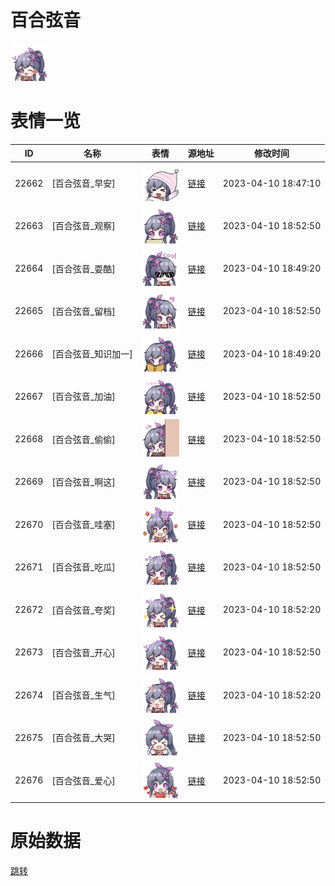 # 百合弦音

<img src="./cover.png" height="60" alt="cover" />

# 表情一览

|ID|名称|表情|源地址|修改时间|
|----|----|----|----|----|
|22662|[百合弦音_早安]|<img src="./pic/022662_%5B百合弦音_早安%5D.png" height="60" alt="早安"/>|[链接](https://i0.hdslb.com/bfs/garb/b705cbc0b07b8b4ff22692443eb209ed1938a493.png)|2023-04-10 18:47:10|
|22663|[百合弦音_观察]|<img src="./pic/022663_%5B百合弦音_观察%5D.png" height="60" alt="观察"/>|[链接](https://i0.hdslb.com/bfs/garb/fbb0e852f004dfa5ef55d6014f7ff86548d60f0e.png)|2023-04-10 18:52:50|
|22664|[百合弦音_耍酷]|<img src="./pic/022664_%5B百合弦音_耍酷%5D.png" height="60" alt="耍酷"/>|[链接](https://i0.hdslb.com/bfs/garb/7c8f0538238a9f69fd99f729c9ddb6832f78bdb3.png)|2023-04-10 18:49:20|
|22665|[百合弦音_留档]|<img src="./pic/022665_%5B百合弦音_留档%5D.png" height="60" alt="留档"/>|[链接](https://i0.hdslb.com/bfs/garb/aa9062e32d1cecc1118676e79c30695f89aaafed.png)|2023-04-10 18:52:50|
|22666|[百合弦音_知识加一]|<img src="./pic/022666_%5B百合弦音_知识加一%5D.png" height="60" alt="知识加一"/>|[链接](https://i0.hdslb.com/bfs/garb/c594ddad4feb339b1f404b2012a865cd7ba836e7.png)|2023-04-10 18:49:20|
|22667|[百合弦音_加油]|<img src="./pic/022667_%5B百合弦音_加油%5D.png" height="60" alt="加油"/>|[链接](https://i0.hdslb.com/bfs/garb/3b2952445be9dd42ccd7ed794cb567c2e65b96df.png)|2023-04-10 18:52:50|
|22668|[百合弦音_偷偷]|<img src="./pic/022668_%5B百合弦音_偷偷%5D.png" height="60" alt="偷偷"/>|[链接](https://i0.hdslb.com/bfs/garb/103500986c8d7421d5591ac146817461dac33517.png)|2023-04-10 18:52:50|
|22669|[百合弦音_啊这]|<img src="./pic/022669_%5B百合弦音_啊这%5D.png" height="60" alt="啊这"/>|[链接](https://i0.hdslb.com/bfs/garb/2690b4992302ee88223c2da3074ed1b4f7e63ab3.png)|2023-04-10 18:52:50|
|22670|[百合弦音_哇塞]|<img src="./pic/022670_%5B百合弦音_哇塞%5D.png" height="60" alt="哇塞"/>|[链接](https://i0.hdslb.com/bfs/garb/88f4791e4eef4b8d1900a1ad95264759a63f67bf.png)|2023-04-10 18:52:50|
|22671|[百合弦音_吃瓜]|<img src="./pic/022671_%5B百合弦音_吃瓜%5D.png" height="60" alt="吃瓜"/>|[链接](https://i0.hdslb.com/bfs/garb/cd589cc7671c662bd5da124db9bcaebf6ac44886.png)|2023-04-10 18:52:50|
|22672|[百合弦音_夸奖]|<img src="./pic/022672_%5B百合弦音_夸奖%5D.png" height="60" alt="夸奖"/>|[链接](https://i0.hdslb.com/bfs/garb/da15261ce451b08178b771afa9b3f339fd8add24.png)|2023-04-10 18:52:20|
|22673|[百合弦音_开心]|<img src="./pic/022673_%5B百合弦音_开心%5D.png" height="60" alt="开心"/>|[链接](https://i0.hdslb.com/bfs/garb/c4e9f25a9bcb89e835e0d87506210e98dfe811c2.png)|2023-04-10 18:52:50|
|22674|[百合弦音_生气]|<img src="./pic/022674_%5B百合弦音_生气%5D.png" height="60" alt="生气"/>|[链接](https://i0.hdslb.com/bfs/garb/9b0aa1599b737f214fdc13eebf92d63f62d0e084.png)|2023-04-10 18:52:20|
|22675|[百合弦音_大哭]|<img src="./pic/022675_%5B百合弦音_大哭%5D.png" height="60" alt="大哭"/>|[链接](https://i0.hdslb.com/bfs/garb/4a2b2615da3eecbc38e1b90ca3529ca0ba904b05.png)|2023-04-10 18:52:50|
|22676|[百合弦音_爱心]|<img src="./pic/022676_%5B百合弦音_爱心%5D.png" height="60" alt="爱心"/>|[链接](https://i0.hdslb.com/bfs/garb/23ab9837f11726c727adaae38e0dc65eee4144d1.png)|2023-04-10 18:52:50|

# 原始数据

[跳转](./raw.json)

